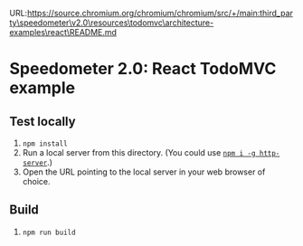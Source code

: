 URL:https://source.chromium.org/chromium/chromium/src/+/main:third_party\speedometer\v2.0\resources\todomvc\architecture-examples\react\README.md
# Speedometer 2.0: React TodoMVC example

## Test locally

1. `npm install`
2. Run a local server from this directory. (You could use [`npm i -g http-server`](https://github.com/indexzero/http-server).)
3. Open the URL pointing to the local server in your web browser of choice.

## Build

1. `npm run build`
